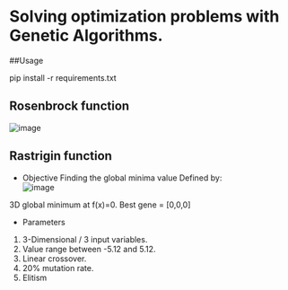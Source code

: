 # Solving optimization problems with Genetic Algorithms.

##Usage

pip install -r requirements.txt



## Rosenbrock function

![image](https://github.com/SunnySideUpSun/GeneticAlgo/assets/78585950/a92cfee5-64d1-4755-a211-e8c28ee945f6)

## Rastrigin function

- Objective
Finding the global minima value
Defined by:\
![image](https://github.com/SunnySideUpSun/GeneticAlgo/assets/78585950/1fd6e333-c7e5-42e1-8e9e-88b610887b8f)

3D global minimum at f(x)=0.
Best gene = [0,0,0]

- Parameters
1. 3-Dimensional / 3 input variables.
2. Value range between -5.12 and 5.12.
3. Linear crossover.
4. 20% mutation rate.
5. Elitism

